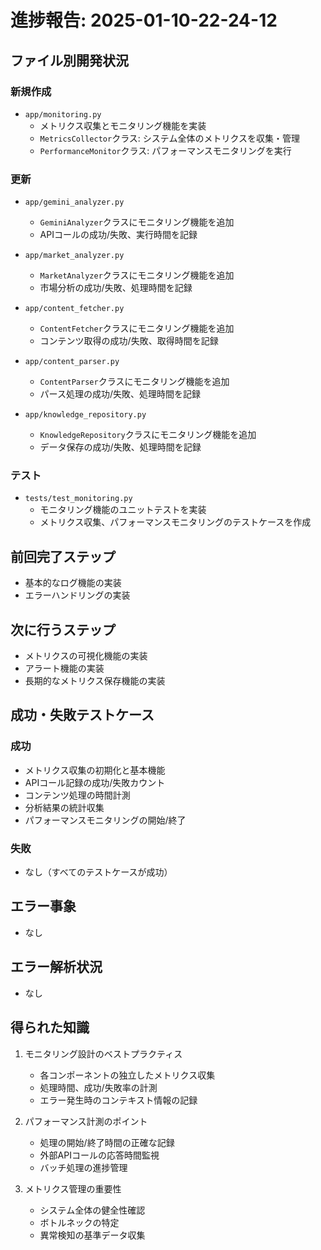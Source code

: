 # 進捗報告: 2025-01-10-22-24-12

## ファイル別開発状況

### 新規作成
- `app/monitoring.py`
  - メトリクス収集とモニタリング機能を実装
  - `MetricsCollector`クラス: システム全体のメトリクスを収集・管理
  - `PerformanceMonitor`クラス: パフォーマンスモニタリングを実行

### 更新
- `app/gemini_analyzer.py`
  - `GeminiAnalyzer`クラスにモニタリング機能を追加
  - APIコールの成功/失敗、実行時間を記録

- `app/market_analyzer.py`
  - `MarketAnalyzer`クラスにモニタリング機能を追加
  - 市場分析の成功/失敗、処理時間を記録

- `app/content_fetcher.py`
  - `ContentFetcher`クラスにモニタリング機能を追加
  - コンテンツ取得の成功/失敗、取得時間を記録

- `app/content_parser.py`
  - `ContentParser`クラスにモニタリング機能を追加
  - パース処理の成功/失敗、処理時間を記録

- `app/knowledge_repository.py`
  - `KnowledgeRepository`クラスにモニタリング機能を追加
  - データ保存の成功/失敗、処理時間を記録

### テスト
- `tests/test_monitoring.py`
  - モニタリング機能のユニットテストを実装
  - メトリクス収集、パフォーマンスモニタリングのテストケースを作成

## 前回完了ステップ
- 基本的なログ機能の実装
- エラーハンドリングの実装

## 次に行うステップ
- メトリクスの可視化機能の実装
- アラート機能の実装
- 長期的なメトリクス保存機能の実装

## 成功・失敗テストケース
### 成功
- メトリクス収集の初期化と基本機能
- APIコール記録の成功/失敗カウント
- コンテンツ処理の時間計測
- 分析結果の統計収集
- パフォーマンスモニタリングの開始/終了

### 失敗
- なし（すべてのテストケースが成功）

## エラー事象
- なし

## エラー解析状況
- なし

## 得られた知識
1. モニタリング設計のベストプラクティス
   - 各コンポーネントの独立したメトリクス収集
   - 処理時間、成功/失敗率の計測
   - エラー発生時のコンテキスト情報の記録

2. パフォーマンス計測のポイント
   - 処理の開始/終了時間の正確な記録
   - 外部APIコールの応答時間監視
   - バッチ処理の進捗管理

3. メトリクス管理の重要性
   - システム全体の健全性確認
   - ボトルネックの特定
   - 異常検知の基準データ収集 